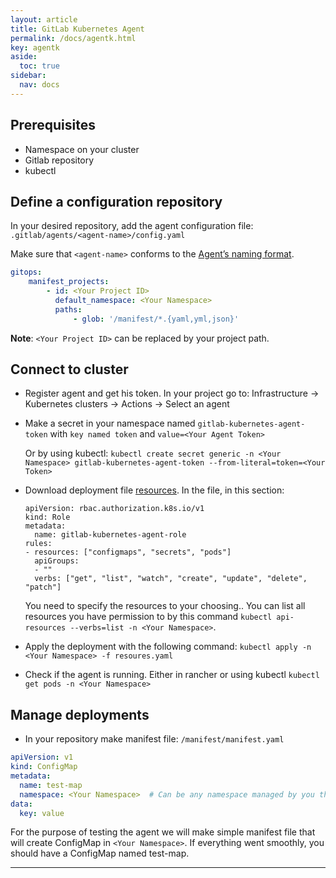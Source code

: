 ```yaml
---
layout: article
title: GitLab Kubernetes Agent
permalink: /docs/agentk.html
key: agentk
aside:
  toc: true
sidebar:
  nav: docs
---
```


## Prerequisites
- Namespace on your cluster
- Gitlab repository
- kubectl


## Define a configuration repository

In your desired repository, add the agent configuration file: `.gitlab/agents/<agent-name>/config.yaml`

Make sure that `<agent-name>` conforms to the [Agent’s naming format](https://gitlab.com/gitlab-org/cluster-integration/gitlab-agent/-/blob/master/doc/identity_and_auth.md#agent-identity-and-name).

```yaml
gitops:
    manifest_projects:
        - id: <Your Project ID>
          default_namespace: <Your Namespace>
          paths:
              - glob: '/manifest/*.{yaml,yml,json}'
```

**Note**: `<Your Project ID>` can be replaced by your project path.


## Connect to cluster

- Register agent and get his token.
  In your project go to: 
  Infrastructure -> Kubernetes clusters -> Actions -> Select an agent 
- Make a secret in your namespace named `gitlab-kubernetes-agent-token` with `key named token` and `value=<Your Agent Token>`
  
  Or by using kubectl: `kubectl create secret generic -n <Your Namespace> gitlab-kubernetes-agent-token --from-literal=token=<Your Token>`

- Download deployment file [resources](deployments/resources.yaml).
  In the file, in this section:
  ```
  apiVersion: rbac.authorization.k8s.io/v1
  kind: Role
  metadata:
    name: gitlab-kubernetes-agent-role
  rules:
  - resources: ["configmaps", "secrets", "pods"]
    apiGroups: 
    - ""
    verbs: ["get", "list", "watch", "create", "update", "delete", "patch"]
  ```
  You need to specify the resources to your choosing.. 
  You can list all resources you have permission to by this command `kubectl api-resources --verbs=list -n <Your Namespace>`.

- Apply the deployment with the following command:
`kubectl apply -n <Your Namespace> -f resoures.yaml`

- Check if the agent is running. Either in rancher or using kubectl `kubectl get pods -n <Your Namespace>`

## Manage deployments

- In your repository make manifest file: `/manifest/manifest.yaml`
 
```yaml
apiVersion: v1
kind: ConfigMap
metadata:
  name: test-map
  namespace: <Your Namespace>  # Can be any namespace managed by you that the agent has access to.
data:
  key: value
```

For the purpose of testing the agent we will make simple manifest file that will create ConfigMap in `<Your Namespace>`.
If everything went smoothly, you should have a ConfigMap named test-map.

***
